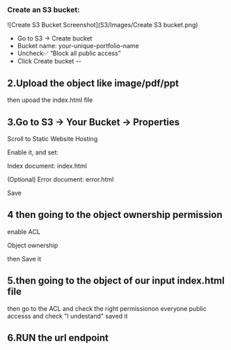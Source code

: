 ### Create an S3 bucket:

![Create S3 Bucket Screenshot](S3/Images/Create S3 bucket.png)

+ Go to S3 → Create bucket
+ Bucket name: your-unique-portfolio-name
+ Uncheck✅ “Block all public access”
+ Click Create bucket
--

## 2.Upload the  object like image/pdf/ppt
then upoad the index.html file

## 3.Go to S3 → Your Bucket → Properties

Scroll to Static Website Hosting

Enable it, and set:

Index document: index.html

(Optional) Error document: error.html

Save

## 4 then going to the object ownership permission

enable ACL

Object ownership

then Save it

## 5.then going to the object of our input index.html file 
then go to the ACL and check the right permissionon everyone public accesss
and check "I undestand"
saved it

## 6.RUN the url endpoint
